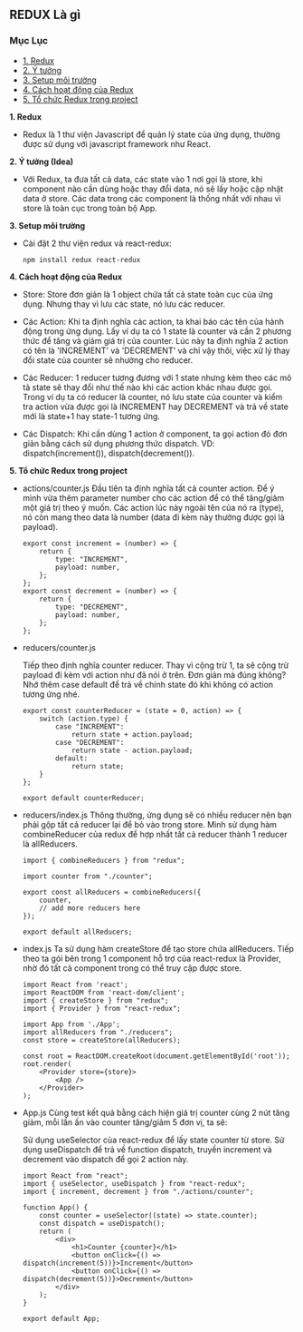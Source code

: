 ## REDUX Là gì

### Mục Lục

- [1. Redux](#1)
- [2. Ý tưởng](#2)
- [3. Setup môi trường](#3)
- [4. Cách hoạt động của Redux](#4)
- [5. Tổ chức Redux trong project](#5)


<a name="1"></a>
**1. Redux**

- Redux là 1 thư viện Javascript để quản lý state của ứng dụng, thường được sử dụng với javascript framework như React. 

<a name="2"></a>
**2. Ý tưởng (Idea)**

- Với Redux, ta đưa tất cả data, các state vào 1 nơi gọi là store, khi component nào cần dùng hoặc thay đổi data, nó sẽ lấy hoặc cập nhật data ở store. Các data trong các component là thống nhất với nhau vì store là toàn cục trong toàn bộ App.

<a name="3"></a>
**3. Setup môi trường**

- Cài đặt 2 thư viện redux và react-redux:
    ```
    npm install redux react-redux
    ```

<a name="4"></a>
**4. Cách hoạt động của Redux**

- Store: Store đơn giản là 1 object chứa tất cả state toàn cục của ứng dụng. Nhưng thay vì lưu các state, nó lưu các reducer.

- Các Action: Khi ta định nghĩa các action, ta khai báo các tên của hành động trong ứng dụng. Lấy ví dụ ta có 1 state là counter và cần 2 phương thức để tăng và giảm giá trị của counter. Lúc này ta định nghĩa 2 action có tên là 'INCREMENT' và 'DECREMENT' và chỉ vậy thôi, việc xử lý thay đổi state của counter sẽ nhường cho reducer.

- Các Reducer: 1 reducer tương đương với 1 state nhưng kèm theo các mô tả state sẽ thay đổi như thế nào khi các action khác nhau được gọi. Trong ví dụ ta có reducer là counter, nó lưu state của counter và kiểm tra action vừa được gọi là INCREMENT hay DECREMENT và trả về state mới là state+1 hay state-1 tương ứng.

- Các Dispatch: Khi cần dùng 1 action ở component, ta gọi action đó đơn giản bằng cách sử dụng phương thức dispatch. VD: dispatch(increment()), dispatch(decrement()).

<a name="5"></a>
**5. Tổ chức Redux trong project**

- actions/counter.js
Đầu tiên ta định nghĩa tất cả counter action. Để ý mình vừa thêm parameter number cho các action để có thể tăng/giảm một giá trị theo ý muốn. Các action lúc này ngoài tên của nó ra (type), nó còn mang theo data là number (data đi kèm này thường được gọi là payload).

    ```
    export const increment = (number) => {
        return {
            type: "INCREMENT",
            payload: number,
        };
    };
    export const decrement = (number) => {
        return {
            type: "DECREMENT",
            payload: number,
        };
    };

    ```

- reducers/counter.js

    Tiếp theo định nghĩa counter reducer. Thay vì cộng trừ 1, ta sẽ cộng trừ payload đi kèm với action như đã nói ở trên. Đơn giản mà đúng không? Nhớ thêm case default để trả về chính state đó khi không có action tương ứng nhé.
    ```
    export const counterReducer = (state = 0, action) => {
        switch (action.type) {
            case "INCREMENT":
                return state + action.payload;
            case "DECREMENT":
                return state - action.payload;
            default:
                return state;
        }
    };

    export default counterReducer;
    ```

- reducers/index.js
Thông thường, ứng dụng sẽ có nhiều reducer nên bạn phải gộp tất cả reducer lại để bỏ vào trong store. Mình sử dụng hàm combineReducer của redux để hợp nhất tất cả reducer thành 1 reducer là allReducers.
    ```
    import { combineReducers } from "redux";

    import counter from "./counter";

    export const allReducers = combineReducers({
        counter,
        // add more reducers here
    });

    export default allReducers;
    ```
- index.js
Ta sử dụng hàm createStore để tạo store chứa allReducers. Tiếp theo ta gói <App/> bên trong 1 component hỗ trợ của react-redux là Provider, nhờ đó tất cả component trong <App/> có thể truy cập được store.

    ```
    import React from 'react';
    import ReactDOM from 'react-dom/client';
    import { createStore } from "redux";
    import { Provider } from "react-redux";

    import App from './App';
    import allReducers from "./reducers";
    const store = createStore(allReducers);

    const root = ReactDOM.createRoot(document.getElementById('root'));
    root.render(
        <Provider store={store}>
            <App />
        </Provider>
    );
    ```
- App.js
Cùng test kết quả bằng cách hiện giá trị counter cùng 2 nút tăng giảm, mỗi lần ấn vào counter tăng/giảm 5 đơn vị, ta sẽ:

    Sử dụng useSelector của react-redux để lấy state counter từ store.
    Sử dụng useDispatch để trả về function dispatch, truyền increment và decrement vào dispatch để gọi 2 action này.
    ```
    import React from "react";
    import { useSelector, useDispatch } from "react-redux";
    import { increment, decrement } from "./actions/counter";

    function App() {
        const counter = useSelector((state) => state.counter);
        const dispatch = useDispatch();
        return (
            <div>
                <h1>Counter {counter}</h1>
                <button onClick={() => dispatch(increment(5))}>Increment</button>
                <button onClick={() => dispatch(decrement(5))}>Decrement</button>
            </div>
        );
    }

    export default App;
    ```